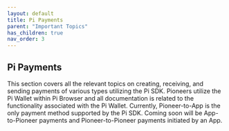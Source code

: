 ```yaml
---
layout: default
title: Pi Payments
parent: "Important Topics"
has_children: true
nav_order: 3
---
```


## Pi Payments

This section covers all the relevant topics on creating, receiving, and sending payments of various types utilizing the Pi SDK. Pioneers utilize the Pi Wallet within Pi Browser and all documentation is related to the functionality associated with the Pi Wallet. Currently, Pioneer-to-App is the only payment method supported by the Pi SDK. Coming soon will be App-to-Pioneer payments and Pioneer-to-Pioneer payments initiated by an App.
